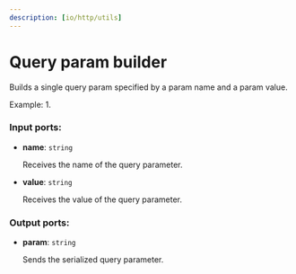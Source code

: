 ```yaml
---
description: [io/http/utils]
---
```


# Query param builder

Builds a single query param specified by a param name and a param value.

Example:
1. 

### Input ports:

* __name__: `string`

    Receives the name of the query parameter.


* __value__: `string`

    Receives the value of the query parameter.

### Output ports:

* __param__: `string`

    Sends the serialized query parameter.

